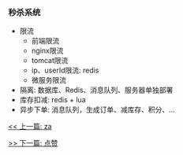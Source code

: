 ### 秒杀系统

* 限流
    * 前端限流
    * nginx限流
    * tomcat限流
    * ip、userId限流: redis
    * 微服务限流
* 隔离: 数据库、Redis、消息队列、服务器单独部署
* 库存扣减: redis + lua
* 异步下单: 消息队列，生成订单、减库存、积分、...


[<< 上一篇: za](13-项目经验/za.md)

[>> 下一篇: 点赞](13-项目经验/点赞.md)
